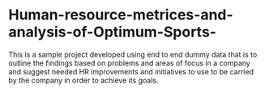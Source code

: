 # Human-resource-metrices-and-analysis-of-Optimum-Sports-
This is a sample project developed using end to end dummy data that is to outline the findings based on problems and areas of focus in a company and suggest needed HR improvements and initiatives to use to be carried by the company in order to achieve its goals.
